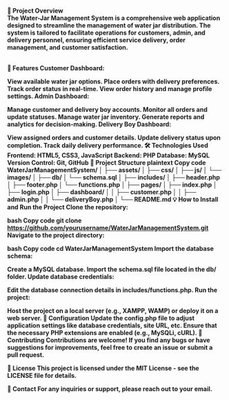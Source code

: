 <b>📜 Project Overview<b><br>
The Water-Jar Management System is a comprehensive web application designed to streamline the management of water jar distribution. The system is tailored to facilitate operations for customers, admin, and delivery personnel, ensuring efficient service delivery, order management, and customer satisfaction.<br><br>

🚀 Features
Customer Dashboard:

View available water jar options.
Place orders with delivery preferences.
Track order status in real-time.
View order history and manage profile settings.
Admin Dashboard:

Manage customer and delivery boy accounts.
Monitor all orders and update statuses.
Manage water jar inventory.
Generate reports and analytics for decision-making.
Delivery Boy Dashboard:

View assigned orders and customer details.
Update delivery status upon completion.
Track daily delivery performance.
🛠️ Technologies Used
Frontend:
HTML5, CSS3, JavaScript
Backend:
PHP
Database:
MySQL
Version Control:
Git, GitHub
📂 Project Structure
plaintext
Copy code
WaterJarManagementSystem/
│
├── assets/
│   ├── css/
│   ├── js/
│   └── images/
│
├── db/
│   └── schema.sql
│
├── includes/
│   ├── header.php
│   ├── footer.php
│   └── functions.php
│
├── pages/
│   ├── index.php
│   ├── login.php
│   ├── dashboard/
│   │   ├── customer.php
│   │   ├── admin.php
│   │   └── deliveryBoy.php
│
└── README.md
💡 How to Install and Run the Project
Clone the repository:

bash
Copy code
git clone https://github.com/yourusername/WaterJarManagementSystem.git
Navigate to the project directory:

bash
Copy code
cd WaterJarManagementSystem
Import the database schema:

Create a MySQL database.
Import the schema.sql file located in the db/ folder.
Update database credentials:

Edit the database connection details in includes/functions.php.
Run the project:

Host the project on a local server (e.g., XAMPP, WAMP) or deploy it on a web server.
🔧 Configuration
Update the config.php file to adjust application settings like database credentials, site URL, etc.
Ensure that the necessary PHP extensions are enabled (e.g., MySQLi, cURL).
🤝 Contributing
Contributions are welcome! If you find any bugs or have suggestions for improvements, feel free to create an issue or submit a pull request.

📝 License
This project is licensed under the MIT License - see the LICENSE file for details.

📧 Contact
For any inquiries or support, please reach out to your email.